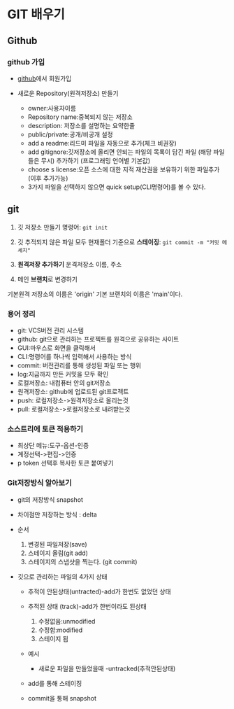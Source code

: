 GIT 배우기
===

Github
---
### github 가입
- [github](http://github.com/)에서 회원가입
- 새로운 Repository(원격저장소) 만들기

    - owner:사용자이름
    - Repository name:중복되지 않는 저장소
    - description: 저장소를 설명하는 요약한줄
    - public/private:공개/비공개 설정
    - add a readme:리드미 파일을 자동으로 추가(체크 비권장)
    - add gitignore:깃저장소에 올리면 안되는 파일의 목록이 담긴 파일
    (해당 파일들은 무시)
    추가하기 (프로그래밍 언어별 기본값)
    - choose s license:오픈 소스에 대한 지적 재산권을 보유하기 위한 파일추가(이후 추가가능)
    - 3가지 파일을 선택하지 않으면 quick setup(CLI명령어)를 볼 수 있다.

git
---
1. 깃 저장소 만들기 명령어: `git init`
2. 깃 추적되지 않은 파일 모두 현재폴더 기준으로 
**스테이징**:
`git commit -m
"커밋 메세지"`



4.  **원격저장 추가하기**
운격저장소 이름, 주소
4. 메인 **브랜치**로 변경하기
  
기본원격 저장소의 이름은 'origin' 기본 브랜치의 이름은 'main'이다.

### 용어 정리
- git: VCS버전 관리 시스템
- github: git으로 관리하는 프로젝트를 원격으로 공유하는 사이트
- GUI:마우스로 화면을 클릭해서
- CLI:명령어를 하나씩 입력해서  사용하는 방식
- commit: 버전관리를 통해 생성된 파일 또는 행위
- log:지금까지 만든 커밋을 모두 확인
- 로컬저장소: 내컴퓨터 안의 git저장소
- 원격저장소: github에 업로드된 git프로젝트
- push: 로컬저장소->원격저장소로 올리는것
- pull: 로컬저장소->로컬저장소로 내려받는것



### 소스트리에 토큰 적용하기

- 최상단 메뉴:도구-옵션-인증
- 계정선택->편집->인증
- p token 선택후 복사한 토큰 붙여넣기

### Git저장방식 알아보기
- git의 저장방식 snapshot
- 차이점만 저장하는 방식 : delta
- 순서
    1. 변경된 파일저장(save)
    2. 스테이지 올림(git add)
    3. 스테이지의 스냅샷을 찍는다. (git commit)

- 깃으로 관리하는 파일의 4가지 상태
   - 추적이 안된상태(untracted)-add가 한번도 없었던 상태
   - 추적된 상태 (track)-add가 한번이라도 된상태
      1. 수정없음:unmodified
      2. 수정함:modified
      3. 스테이지 됨

   - 예시
     - 새로운 파일을 만들었을때
       -untracked(추적안된상태)
    - add를 통해 스테이징
    - commit을 통해 snapshot



